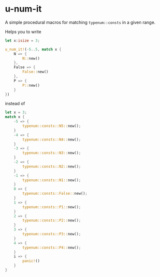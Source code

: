# u-num-it

A simple procedural macros for matching `typenum::consts` in a given range.

Helps you to write

```rust
let x:isize = 3;

u_num_it!(-5..5, match x {
    N => {
        N::new()
    },
    False => {
        False::new()
    },
    P => {
        P::new()
    }
})
```

instead of

```rust
let x = 3;
match x {
    -5 => {
        typenum::consts::N5::new();
    }
    -4 => {
        typenum::consts::N4::new();
    }
    -3 => {
        typenum::consts::N3::new();
    }
    -2 => {
        typenum::consts::N2::new();
    }
    -1 => {
        typenum::consts::N1::new();
    }
    0 => {
        typenum::consts::False::new();
    }
    1 => {
        typenum::consts::P1::new();
    }
    2 => {
        typenum::consts::P2::new();
    }
    3 => {
        typenum::consts::P3::new();
    }
    4 => {
        typenum::consts::P4::new();
    }
    i => {
        panic!()
    }
}
```
